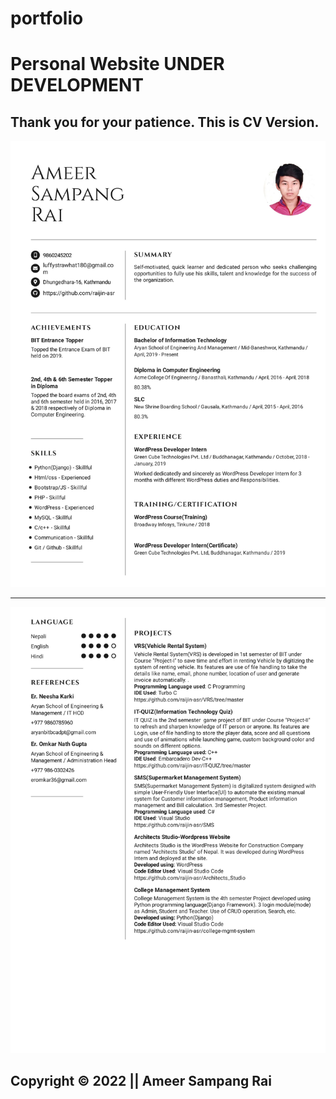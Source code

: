 # portfolio

<h1> Personal Website UNDER DEVELOPMENT</h1>
<h2>Thank you for your patience. This is CV Version. </h2>
<div class="container">
  <img src="ASR-1.jpg" class="img-fluid" alt="Raijin">
  <hr>
  <img src="ASR-2.jpg" class="img-fluid" alt="Raijin">
</div>
<h2>Copyright &copy; 2022 || Ameer Sampang Rai</h2>

